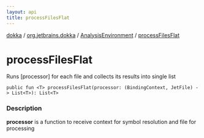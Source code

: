 ```yaml
---
layout: api
title: processFilesFlat
---
```

[dokka](../../index.html) / [org.jetbrains.dokka](../index.html) / [AnalysisEnvironment](index.html) / [processFilesFlat](processFilesFlat.html)


# processFilesFlat

Runs [processor] for each file and collects its results into single list

```
public fun <T> processFilesFlat(processor: (BindingContext, JetFile) -> List<T>): List<T>
```


### Description



**processor**
is a function to receive context for symbol resolution and file for processing

